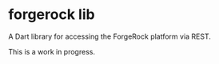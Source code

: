 # forgerock lib

A Dart library for accessing the ForgeRock platform via REST.

This is a work in progress.
